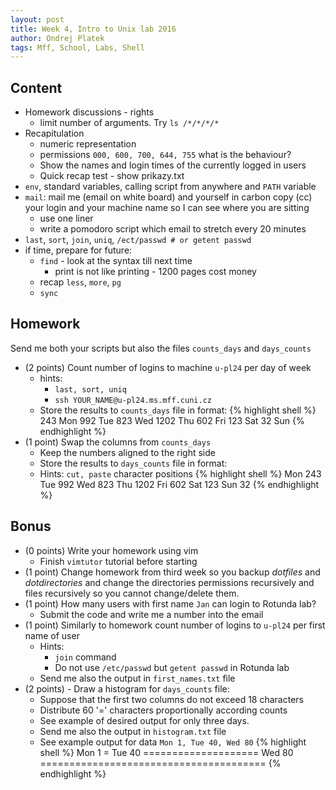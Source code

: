 ```yaml
---
layout: post
title: Week 4, Intro to Unix lab 2016
author: Ondrej Platek
tags: Mff, School, Labs, Shell
---
```


## Content 
- Homework discussions - rights
    - limit number of arguments. Try `ls /*/*/*/*`
- Recapitulation
    - numeric representation
    - permissions `000, 600, 700, 644, 755` what is the behaviour?
    - Show the names and login times of the currently logged in users
    - Quick recap test - show prikazy.txt
- `env`, standard variables, calling script from anywhere and `PATH` variable
- `mail`: mail me (email on white board) and yourself in carbon copy (cc) your login and your machine name so I can see where you are sitting 
    - use one liner
    - write a pomodoro script which email to stretch every 20 minutes
- `last`, `sort`, `join`, `uniq`, `/ect/passwd # or getent passwd`
- if time, prepare for future:
    - `find` - look at the syntax till next time
        - print is not like printing - 1200 pages cost money
    - recap `less`, `more`, `pg`
    - `sync`


## Homework
Send me both your scripts but also the files `counts_days` and `days_counts`

- (2 points) Count number of logins to machine `u-pl24` per day of week
    - hints:  
        - `last, sort, uniq`
        - `ssh YOUR_NAME@u-pl24.ms.mff.cuni.cz`
    - Store the results to `counts_days` file in format:
{% highlight shell %}
  243 Mon
  992 Tue
  823 Wed
 1202 Thu
  602 Fri
  123 Sat
   32 Sun
{% endhighlight %}
- (1 point) Swap the columns from `counts_days`
    - Keep the numbers aligned to the right side
    - Store the results to `days_counts` file in format:
    - Hints: `cut, paste` character positions
{% highlight shell %}
Mon  243
Tue  992
Wed  823
Thu 1202
Fri  602
Sat  123
Sun   32
{% endhighlight %}


## Bonus
- (0 points) Write your homework using vim 
    - Finish `vimtutor` tutorial before starting
- (1 point) Change homework from third week so you backup *dotfiles* and *dotdirectories* and change the directories permissions recursively and files recursively so you cannot change/delete them.
- (1 point) How many users with first name `Jan` can login to Rotunda lab? 
    - Submit the code and write me a number into the email
- (1 point) Similarly to homework count number of logins to `u-pl24` per first name of user
    - Hints:
        - `join` command
        - Do not use `/etc/passwd` but `getent passwd` in Rotunda lab
    - Send me also the output in `first_names.txt` file 
- (2 points) - Draw a histogram for `days_counts` file:
    - Suppose that the first two columns do not exceed 18 characters
    - Distribute 60 '=' characters proportionally according counts 
    - See example of desired output for only three days.
    - Send me also the output in `histogram.txt` file 
    - See example output for data `Mon 1, Tue 40, Wed 80`
{% highlight shell %}
Mon  1 =
Tue 40 ====================
Wed 80 =======================================
{% endhighlight %}
